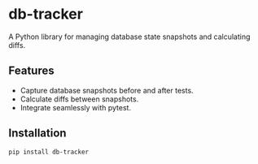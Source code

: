 # db-tracker

A Python library for managing database state snapshots and calculating diffs.

## Features
- Capture database snapshots before and after tests.
- Calculate diffs between snapshots.
- Integrate seamlessly with pytest.

## Installation
```bash
pip install db-tracker
